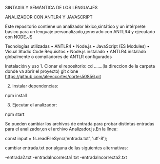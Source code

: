 SINTAXIS Y SEMÁNTICA DE LOS LENGUAJES

ANALIZADOR CON ANTLR4 Y JAVASCRIPT

Este repositorio contiene un analizador léxico,sintático y un intérprete básico para un lenguaje personalizado,generado con ANTLR4 y ejecutado con NODE.JS




Tecnologías utilizadas
	• ANTLR4
	• Node.js
	• JavaScript (ES Modules)
	• Visual Studio Code
Requisitos
	• Node.js instalado
	• ANTLR4 instalado globalmente o compiladores de ANTLR configurados


Instalación y uso
	1. Clonar el repositorio:
cd .......(la direccion de la carpeta donde va abrir el proyecto)
git clone https://github.com/aleeccortes/cortes50856.git


	
 2. Instalar dependencias:

npm install

	
 3.  Ejecutar el analizador:
	
	
 npm start


 Se pueden cambiar los archivos de entrada para probar distintas entradas para el analizador,en el archivo Analizador.js.En la línea:
 
const input = fs.readFileSync('entrada.txt', 'utf-8');

cambiar entrada.txt por alguna de las siguientes alternativas:

-entrada2.txt
-entradaIncorrecta1.txt
-entradaIncorrecta2.txt








